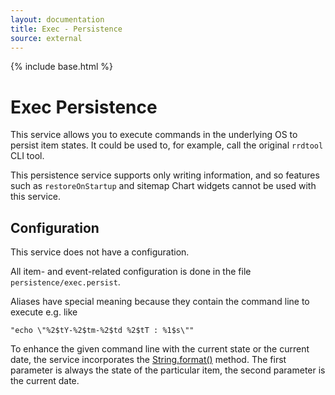 ```yaml
---
layout: documentation
title: Exec - Persistence
source: external
---
```

<!-- Attention authors: Do not edit directly. Please add your changes to the appropriate source repository -->

{% include base.html %}

# Exec Persistence

This service allows you to execute commands in the underlying OS to persist item states. It could be used to, for example, call the original `rrdtool` CLI tool.

This persistence service supports only writing information, and so features such as `restoreOnStartup` and sitemap Chart widgets cannot be used with this service.

## Configuration

This service does not have a configuration.

All item- and event-related configuration is done in the file `persistence/exec.persist`.

Aliases have special meaning because they contain the command line to execute e.g. like

```
"echo \"%2$tY-%2$tm-%2$td %2$tT : %1$s\""
```

To enhance the given command line with the current state or the current date, the service incorporates the [String.format()](https://docs.oracle.com/javase/7/docs/api/java/util/Formatter.html) method. The first parameter is always the state of the particular item, the second parameter is the current date.
